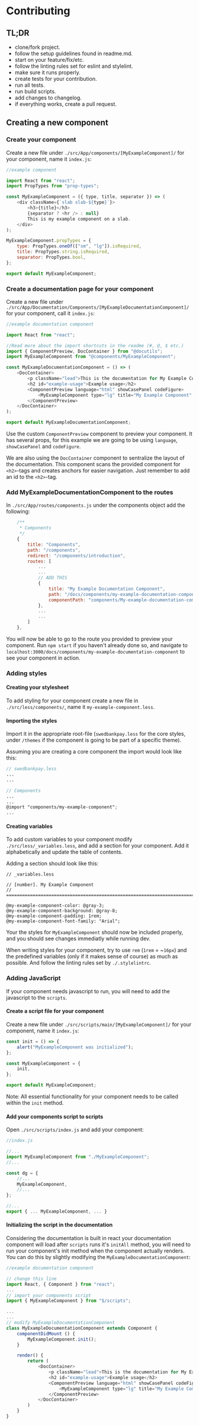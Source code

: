 # Contributing

## TL;DR

- clone/fork project.
- follow the setup guidelines found in readme.md.
- start on your feature/fix/etc.
- follow the linting rules set for eslint and stylelint.
- make sure it runs properly.
- create tests for your contribution.
- run all tests.
- run build scripts.
- add changes to changelog.
- if everything works, create a pull request.

## Creating a new component

### Create your component

Create a new file under `./src/App/components/[MyExampleComponent]/` for your component, name it `index.js`:

```javascript
//example component

import React from "react";
import PropTypes from "prop-types";

const MyExampleComponent = ({ type, title, separator }) => (
	<div className={`slab slab-${type}`}>
		<h3>{title}</h3>
		{separator ? <hr /> : null}
		This is my example component on a slab.
	</div>
);

MyExampleComponent.propTypes = {
	type: PropTypes.oneOf(["sm", "lg"]).isRequired,
	title: PropTypes.string.isRequired,
	separator: PropTypes.bool,
};

export default MyExampleComponent;
```

### Create a documentation page for your component

Create a new file under `./src/App/Documentation/Components/[MyExampleDocumentationComponent]/` for your component, call it `index.js`:

```javascript
//example documentation component

import React from "react";

//Read more about the import shortcuts in the readme (#, @, $ etc.)
import { ComponentPreview, DocContainer } from "@docutils";
import MyExampleComponent from "@components/MyExampleComponent";

const MyExampleDocumentationComponent = () => (
	<DocContainer>
		<p className="lead">This is the documentation for My Example Component.</p>
		<h2 id="example-usage">Example usage</h2>
		<ComponentPreview language="html" showCasePanel codeFigure>
			<MyExampleComponent type="lg" title="My Example Component" separator />
		</ComponentPreview>
	</DocContainer>
);

export default MyExampleDocumentationComponent;
```

Use the custom `ComponentPreview` component to preview your component. It has several props, for this example we are going to be using `language`, `showCasePanel` and `codeFigure`.

We are also using the `DocContainer` component to sentralize the layout of the documentation. This component scans the provided component for `<h2>`-tags and creates anchors for easier navigation. Just remember to add an id to the `<h2>`-tag.

### Add MyExampleDocumentationComponent to the routes

In `./src/App/routes/components.js` under the components object add the following:

```javascript
    /**
     * Components
     */
    {
        title: "Components",
        path: "/components",
        redirect: "/components/introduction",
        routes: [
            ...
            ...
            // ADD THIS
            {
                title: "My Example Documentation Component",
                path: "/docs/components/my-example-documentation-component",
                componentPath: "components/My-example-documentation-component"
            },
            ...
            ...
        ]
    },
```

You will now be able to go to the route you provided to preview your component. Run `npm start` if you haven't already done so, and navigate to `localhost:3000/docs/components/my-example-documentation-component` to see your component in action.

### Adding styles

#### Creating your stylesheet

To add styling for your component create a new file in `./src/less/components/`, name it `my-example-component.less`.

#### Importing the styles

Import it in the appropriate root-file (`swedbankpay.less` for the core styles, under `/themes` if the component is going to be part of a specific theme).

Assuming you are creating a core component the import would look like this:

```scss
// swedbankpay.less
...
...

// Components
...
...
@import "components/my-example-component";
...

```

#### Creating variables

To add custom variables to your component modify `./src/less/_variables.less`, and add a section for your component. Add it alphabetically and update the table of contents.

Adding a section should look like this:

```less
// _variables.less

// [number]. My Example Component
// ==========================================================================

@my-example-component-color: @gray-3;
@my-example-component-background: @gray-8;
@my-example-component-padding: 1rem;
@my-example-component-font-family: "Arial";
```

Your the styles for `MyExampleComponent` should now be included properly, and you should see changes immediatly while running dev.

When writing styles for your component, try to use `rem` (`1rem` = ~`16px`) and the predefined variables (only if it makes sense of course) as much as possible. And follow the linting rules set by `./.stylelintrc`.

### Adding JavaScript

If your component needs javascript to run, you will need to add the javascript to the `scripts`.

#### Create a script file for your component

Create a new file under `./src/scripts/main/[MyExampleComponent]/` for your component, name it `index.js`:

```javascript
const init = () => {
	alert("MyExampleComponent was initialized");
};

const MyExampleComponent = {
	init,
};

export default MyExampleComponent;
```

Note: All essential functionality for your component needs to be called within the `init` method.

#### Add your components script to scripts

Open `./src/scripts/index.js` and add your component:

```javascript
//index.js

//...
import MyExampleComponent from "./MyExampleComponent";
//...

const dg = {
    //...
    MyExampleComponent,
    //...
};

//...
export { ... MyExampleComponent, ... }
```

#### Initializing the script in the documentation

Considering the documentation is built in react your documentation component will load after `scripts` runs it's `initAll` method, you will need to run your component's init method when the component actually renders. You can do this by slightly modifying the `MyExampleDocumentationComponent`:

```javascript
//example documentation component

// change this line
import React, { Component } from "react";
...
// import your components script
import { MyExampleComponent } from "$/scripts";

...
...
// modify MyExampleDocumentationComponent
class MyExampleDocumentationComponent extends Component {
    componentDidMount () {
        MyExampleComponent.init();
    }

    render() {
        return (
            <DocContainer>
                <p className="lead">This is the documentation for My Example Component.</p>
                <h2 id="example-usage">Example usage</h2>
                <ComponentPreview language="html" showCasePanel codeFigure>
                    <MyExampleComponent type="lg" title="My Example Component" separator />
                </ComponentPreview>
            </DocContainer>
        )
    }
}
```
